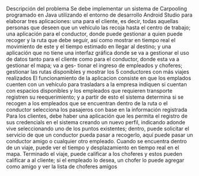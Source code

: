 Descripción del problema
  Se debe implementar un sistema de Carpooling programado en Java utilizando el entorno de desarrollo Android Studio para elaborar
tres aplicaciones: una para el cliente, es decir, todas aquellas personas que deseen que un vehículo las recoja hasta el centro de
trabajo; una aplicación para el conductor, donde puede gestionar a quien puede recoger y la ruta que debe seguir, así como mostrar
en tiempo real el movimiento de este y el tiempo estimado en llegar al destino; y una aplicación que no tiene una interfaz gráfica
donde se va a gestionar el uso de datos tanto para el cliente como para el conductor, donde esta va a gestionar el mapa; va a ges-
tionar el ingreso de empleados y choferes; gestionar las rutas disponibles y mostrar los 5 conductores con más viajes realizados
  El funcionamiento de la aplicacion consiste en que los emplados cuenten con un vehículo para trasladars a la empresa indiquen 
si cuentan con espacios disponibles y los empleados que requieren transporte registren su reequerimiento; y a partir de esto el 
sistema determina si se recogen a los empleados que se encuentran dentro de la ruta o el conductor selecciona los pasajeros con 
base en la información registrada
  Para los clientes, debe haber una aplicación que les permita el registro de sus credencials en el sistema creando un nuevo perfil,
indicando adonde vive seleccionando uno de los puntos existentes; dentro, puede solicitar el servicio de que un conductor pueda
pasar a recogerlo, aquí puede pasar un conductor amigo o cualquier otro empleado. Cuando se encuentra dentro de un viaje, puede ver
el tiempo y desplazamiento en tiempo real en el mapa. Terminado el viaje, puede calificar a los choferes y estos pueden calificar a
al cliente; si el empleado lo desea, un chofer lo puede agregar como amigo y ver la lista de choferes amigos

